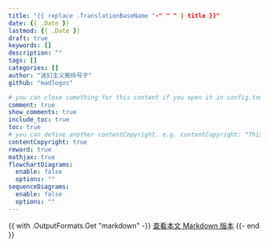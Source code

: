 ```yaml
---
title: "{{ replace .TranslationBaseName "-" " " | title }}"
date: {{ .Date }}
lastmod: {{ .Date }}
draft: true
keywords: []
description: ""
tags: []
categories: []
author: "迷幻主义搬砖号子"
github: "madlogos"

# you can close something for this content if you open it in config.toml.
comment: true
show_comments: true
include_toc: true
toc: true
# you can define another contentCopyright. e.g. contentCopyright: "This is an another copyright."
contentCopyright: true
reward: true
mathjax: true
flowchartDiagrams:
  enable: false
  options: ""
sequenceDiagrams: 
  enable: false
  options: ""
---
```


<!--more-->

{{ with .OutputFormats.Get "markdown" -}}
<a href="{{ .Permalink }}">查看本文 Markdown 版本</a>
{{- end }}

